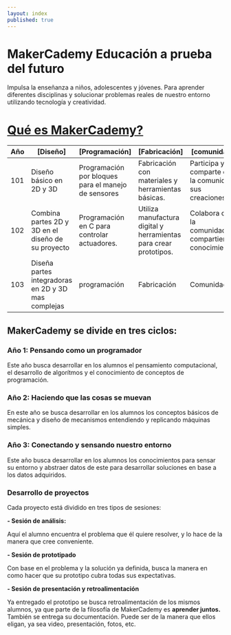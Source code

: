 ```yaml
---
layout: index
published: true
---
```


# MakerCademy Educación a prueba del futuro

Impulsa la enseñanza a niños, adolescentes y jóvenes. Para aprender diferentes disciplinas y solucionar problemas reales de nuestro entorno utilizando tecnología y creatividad.


# [Qué es MakerCademy?](https://makermex.github.io/Makercademy/modules/intro/makercademy/)

|Año| [Diseño] | [Programación] | [Fabricación] | [comunidad] |
| --- | --- | --- | --- | --- |
| 101 | Diseño básico en 2D y 3D  | Programación por bloques para el manejo de sensores | Fabricación  con materiales y herramientas básicas. | Participa y comparte con la comunidad sus creaciones. |
| 102 | Combina partes 2D y 3D en el diseño de su proyecto | Programación en C para controlar actuadores. | Utiliza manufactura digital y herramientas para crear prototipos. | Colabora con la comunidad, compartiendo conocimiento |
| 103 | Diseña partes integradoras en 2D y 3D mas complejas | programación | Fabricación | Comunidad |

## MakerCademy se divide en tres ciclos:

### Año 1: Pensando como un programador

Este año busca desarrollar en los alumnos el pensamiento computacional, el desarrollo de algorítmos y el conocimiento de conceptos de programación.

### Año 2: Haciendo que las cosas se muevan
En este año se busca desarrollar en los alumnos los conceptos básicos de mecánica y diseño de mecanismos entendiendo y replicando máquinas simples.

### Año 3: Conectando y sensando nuestro entorno
Este año busca desarrollar en los alumnos los conocimientos para sensar su entorno y abstraer datos de este para desarrollar soluciones en base a los datos adquiridos.


### Desarrollo de proyectos

Cada proyecto está dividido en tres tipos de sesiones:

**- Sesión de análisis:**

Aquí el alumno encuentra el problema que él quiere resolver, y lo hace de la manera que cree conveniente.

**- Sesión de prototipado**

Con base en el problema y la solución ya definida, busca la manera en como hacer que su prototipo cubra todas sus expectativas.

**- Sesión de presentación y retroalimentación**

Ya entregado el prototipo se busca retroalimentación de los mismos alumnos, ya que parte de la filosofía de MakerCademy es **aprender juntos.** También se entrega su documentación. Puede ser de la manera que ellos eligan, ya sea video, presentación, fotos, etc.
